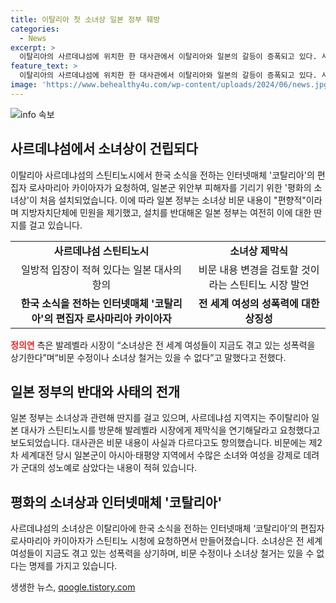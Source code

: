 ```yaml
---
title: 이탈리아 첫 소녀상 일본 정부 훼방
categories:
  - News
excerpt: >
  이탈리아의 사르데냐섬에 위치한 한 대사관에서 이탈리아와 일본의 갈등이 증폭되고 있다. 사키라노 시내에 설치된 평화의 소녀상은 이탈리아와 한국의 협조로 세워졌으며, 이를 일본 정부가 반대하고 있다. 일본은 소녀상의 비문 내용이 일방적이라며 항의하고, 수정을 요구하고 있다. 이에 정의기억연대는 소녀상은 전 세계 여성들이 겪는 성폭력을 상징하며, 비문 수정이나 소녀상 철거는 있을 수 없다고 주장했다. 선택한 사진은 사르데냐섬 스틴티노시에서 우뚝 솟은 평화의 소녀상이다.
feature_text: >
  이탈리아의 사르데냐섬에 위치한 한 대사관에서 이탈리아와 일본의 갈등이 증폭되고 있다. 사키라노 시내에 설치된 평화의 소녀상은 이탈리아와 한국의 협조로 세워졌으며, 이를 일본 정부가 반대하고 있다. 일본은 소녀상의 비문 내용이 일방적이라며 항의하고, 수정을 요구하고 있다. 이에 정의기억연대는 소녀상은 전 세계 여성들이 겪는 성폭력을 상징하며, 비문 수정이나 소녀상 철거는 있을 수 없다고 주장했다. 선택한 사진은 사르데냐섬 스틴티노시에서 우뚝 솟은 평화의 소녀상이다.
image: 'https://www.behealthy4u.com/wp-content/uploads/2024/06/news.jpg'
---
```


<p><img src="https://www.behealthy4u.com/wp-content/uploads/2024/06/news.jpg" alt="info 속보" /></p>

<h2 data-ke-size="size26">사르데냐섬에서 소녀상이 건립되다</h2>

<p data-ke-size="size16">이탈리아 사르데냐섬의 스틴티노시에서 한국 소식을 전하는 인터넷매체 '코탈리아'의 편집자 로사마리아 카이아자가 요청하여, 일본군 위안부 피해자를 기리기 위한 '평화의 소녀상'이 처음 설치되었습니다. 이에 따라 일본 정부는 소녀상 비문 내용이 "편향적"이라며 지방자치단체에 민원을 제기했고, 설치를 반대해온 일본 정부는 여전히 이에 대한 딴지를 걸고 있습니다.</p>

<table style="width: 100%;">
<tbody>
<tr>
<td style="text-align: center; height: 17px;"><b>사르데냐섬 스틴티노시</b></td>
<td style="text-align: center; height: 17px;"><b>소녀상 제막식</b></td>
</tr>
<tr>
<td style="text-align: center; height: 17px;">일방적 입장이 적혀 있다는 일본 대사의 항의</td>
<td style="text-align: center; height: 17px;">비문 내용 변경을 검토할 것이라는 스틴티노 시장 발언</td>
</tr>
<tr>
<td style="text-align: center; height: 17px;"><b>한국 소식을 전하는 인터넷매체 '코탈리아'의 편집자 로사마리아 카이아자</b></td>
<td style="text-align: center; height: 17px;"><b>전 세계 여성의 성폭력에 대한 상징성</b></td>
</tr>
</tbody>
</table>

<p><b><span style="color: #ee2323;">정의연</span></b> 측은 발레벨라 시장이 “소녀상은 전 세계 여성들이 지금도 겪고 있는 성폭력을 상기한다”며“비문 수정이나 소녀상 철거는 있을 수 없다”고 말했다고 전했다.</p>

<h2 data-ke-size="size26">일본 정부의 반대와 사태의 전개</h2>

<p data-ke-size="size16">일본 정부는 소녀상과 관련해 딴지를 걸고 있으며, 사르데냐섬 지역지는 주이탈리아 일본 대사가 스틴티노시를 방문해 발레벨라 시장에게 제막식을 연기해달라고 요청했다고 보도되었습니다. 대사관은 비문 내용이 사실과 다르다고도 항의했습니다. 비문에는 제2차 세계대전 당시 일본군이 아시아·태평양 지역에서 수많은 소녀와 여성을 강제로 데려가 군대의 성노예로 삼았다는 내용이 적혀 있습니다.</p>

<h2 data-ke-size="size26">평화의 소녀상과 인터넷매체 '코탈리아'</h2>

<p data-ke-size="size16">사르데냐섬의 소녀상은 이탈리아에 한국 소식을 전하는 인터넷매체 ‘코탈리아’의 편집자 로사마리아 카이아자가 스틴티노 시청에 요청하면서 만들어졌습니다. 소녀상은 전 세계 여성들이 지금도 겪고 있는 성폭력을 상기하며, 비문 수정이나 소녀상 철거는 있을 수 없다는 명제를 가지고 있습니다.</p>
생생한 뉴스, <a href="https://qoogle.tistory.com" rel="dofollow">qoogle.tistory.com</a>


